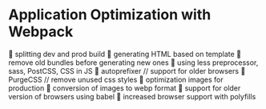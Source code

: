 # Application Optimization with Webpack

🚀 splitting dev and prod build
🚀 generating HTML based on template
🚀 remove old bundles before generating new ones
🚀 using less preprocessor, sass, PostCSS, CSS in JS
🚀 autoprefixer // support for older browsers
🚀 PurgeCSS // remove unused css styles
🚀 optimization images for production
🚀 conversion of images to webp format
🚀 support for older version of browsers using babel
🚀 increased browser support with polyfills
